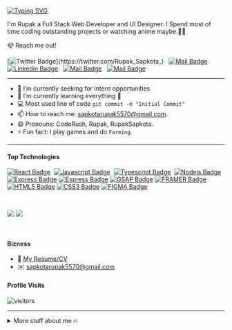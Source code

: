 <!-- ## Hi I'm Rupak <img src="https://user-images.githubusercontent.com/1303154/88677602-1635ba80-d120-11ea-84d8-d263ba5fc3c0.gif" width="28px" alt="hi"> -->

[![Typing SVG](https://readme-typing-svg.herokuapp.com?font=poppins&color=9DEE02&height=35&lines=Hi+I'm+Rupak+%F0%9F%91%A8%E2%80%8D%F0%9F%A6%B1;Have+a+good+day!+%F0%9F%94%A5)](https://git.io/typing-svg)
<!-- <hr> -->
I'm Rupak a Full Stack Web Developer and UI Designer. I Spend most of time coding outstanding projects or watching anime maybe.🤣🤣

📪 Reach me out!

[![Twitter Badge](https://img.shields.io/badge/-@RupakSapkota-1ca0f1?style=flat&labelColor=1ca0f1&logo=twitter&logoColor=white&link=https://twitter.com/Rupak_Sapkota_)](https://twitter.com/Rupak_Sapkota_) &nbsp; [![Mail Badge](https://img.shields.io/badge/-CodeRush-e74c3c?style=flat&labelColor=e74c3c&logo=youtube&logoColor=white)](https://www.youtube.com/channel/UCeblmWZoFPQNTPy0NzkZQlQ) &nbsp; [![Linkedin Badge](https://img.shields.io/badge/-RupakS.-0e76a8?style=flat&labelColor=0e76a8&logo=linkedin&logoColor=white)](www.linkedin.com/in/rupaksapkota/) &nbsp; [![Mail Badge](https://img.shields.io/badge/-@rupak_sapkota56-e84393?style=flat&labelColor=e84393&logo=instagram&logoColor=white)](https://www.instagram.com/rupak_sapkota56/) &nbsp; [![Mail Badge](https://img.shields.io/badge/-RupakSapkota-c0392b?style=flat&labelColor=c0392b&logo=gmail&logoColor=white)](mailto:sapkotarupak5570@gmail.com)

<hr>
<!-- TODO: Add last video link -->

- 🔭 I’m currently seeking for intern opportunities
- 🌱 I’m currently learning everything 🤣
- 💻 Most used line of code `git commit -m "Initial Commit"`
- 📫 How to reach me: sapkotarupak5570@gmail.com.
- 😄 Pronouns: CodeRush, Rupak, RupakSapkota.
- ⚡ Fun fact: I play games and do `Farming`.

<hr>


#### Top Technologies

<!-- TODO: Make technologies links takes you to repositories -->

[![React Badge](https://img.shields.io/badge/-React-61DBFB?style=for-the-badge&labelColor=black&logo=react&logoColor=61DBFB)](#)&nbsp; [![Javascript Badge](https://img.shields.io/badge/-Javascript-F0DB4F?style=for-the-badge&labelColor=black&logo=javascript&logoColor=F0DB4F)](#) &nbsp;[![Typescript Badge](https://img.shields.io/badge/-Typescript-007acc?style=for-the-badge&labelColor=black&logo=typescript&logoColor=007acc)](#) &nbsp;[![Nodejs Badge](https://img.shields.io/badge/-Nodejs-3C873A?style=for-the-badge&labelColor=black&logo=node.js&logoColor=3C873A)](#) &nbsp;[![Express Badge](https://img.shields.io/badge/-Express-000000?style=for-the-badge&labelColor=black&logo=express&logoColor=ffffff)](#)&nbsp;[![Express Badge](https://img.shields.io/badge/-MONGODB-47A248?style=for-the-badge&labelColor=black&logo=mongodb&logoColor=47A248)](#)&nbsp;[![GSAP Badge](https://img.shields.io/badge/-GSAP-88CE02?style=for-the-badge&labelColor=black&logo=Greensock&logoColor=88CE02)](#)&nbsp;[![FRAMER Badge](https://img.shields.io/badge/-framer-0055FF?style=for-the-badge&labelColor=black&logo=framer&logoColor=0055FF)](#)&nbsp;[![HTML5 Badge](https://img.shields.io/badge/-HTML5-E34F26?style=for-the-badge&labelColor=black&logo=html5&logoColor=E34F26)](#)&nbsp;[![CSS3 Badge](https://img.shields.io/badge/-CSS3-1572B6?style=for-the-badge&labelColor=black&logo=css3&logoColor=1572B6)](#)&nbsp;[![FIGMA Badge](https://img.shields.io/badge/-FIGMA-F24E1E?style=for-the-badge&labelColor=black&logo=figma&logoColor=F24E1E)](#)

<br>

<!-- <h1 align="center">Github Contribution Stats</h1> -->

<!-- [![Top Langs](https://github-readme-stats.vercel.app/api/top-langs/?username=RupakSapkota123&layout=compact)](https://github.com/anuraghazra/github-readme-stats) -->
![](https://raw.githubusercontent.com/RupakSapkota123/github-stats-transparent/output/generated/overview.svg)
![](https://raw.githubusercontent.com/RupakSapkota123/github-stats-transparent/output/generated/languages.svg)

<br />

#### Bizness
- 🔗 [My Resume/CV](https://github.com/RupakSapkota123/resumes/blob/man/resume.pdf)
- ✉️ sapkotarupak5570@gmail.com



#### Profile Visits

![visitors](https://visitor-badge.glitch.me/badge?page_id=RupakSapkota123.RupakSapkota123)

<hr>

<details>
<summary>
  More stuff about me 🔥
</summary>

<br >

#### Coding Stats

<!--START_SECTION:waka-->
```text
TypeScript   15 hrs 41 mins  ████████████████████▓░░░░   82.29 %
HTML         1 hr 50 mins    ██▒░░░░░░░░░░░░░░░░░░░░░░   09.61 %
Markdown     1 hr 27 mins    ██░░░░░░░░░░░░░░░░░░░░░░░   07.63 %
Other        2 mins          ░░░░░░░░░░░░░░░░░░░░░░░░░   00.25 %
YAML         2 mins          ░░░░░░░░░░░░░░░░░░░░░░░░░   00.19 %
```
<!--END_SECTION:waka-->

[![GitHub Streak](http://github-readme-streak-stats.herokuapp.com?user=RupakSapkota123&theme=dracula&hide_border=true&date_format=M%20j%5B%2C%20Y%5D)](https://git.io/streak-stats)

</details>